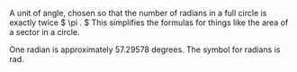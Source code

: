 A unit of angle, chosen so that the number of radians in a full circle
is exactly twice $ \pi . $ This simplifies the formulas for things like
the area of a sector in a circle.

One radian is approximately 57.29578 degrees. The symbol for radians is
rad.
